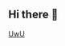## Hi there 👋

[UwU](https://github-profile-apple-music.web.app/api/v1/users/7YrmhgxDVQUrKCMj443o/recent/played/tracks?template=template_3_1)
